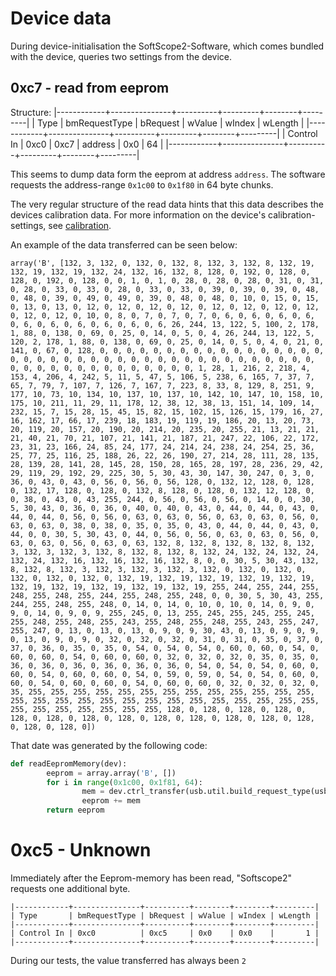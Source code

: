 # Device data

During device-initialisation the SoftScope2-Software, which comes bundled with the device, queries two settings from the device.

## 0xc7 - read from eeprom
Structure:
|------------+---------------+----------+---------+--------+---------|
| Type       | bmRequestType | bRequest | wValue  | wIndex | wLength |
|------------+---------------+----------+---------+--------+---------|
| Control In | 0xc0          | 0xc7     | address | 0x0    |      64 |
|------------+---------------+----------+---------+--------+---------|

This seems to dump data form the eeprom at address `address`. The software requests the address-range `0x1c00` to `0x1f80` in 64 byte chunks.

The very regular structure of the read data hints that this data describes the devices calibration data. For more information on the device's calibration-settings, see [calibration](./calibration.md).

An example of the data transferred can be seen below:

```
array('B', [132, 3, 132, 0, 132, 0, 132, 8, 132, 3, 132, 8, 132, 19, 132, 19, 132, 19, 132, 24, 132, 16, 132, 8, 128, 0, 192, 0, 128, 0, 128, 0, 192, 0, 128, 0, 0, 1, 0, 1, 0, 28, 0, 28, 0, 28, 0, 31, 0, 31, 0, 28, 0, 33, 0, 33, 0, 28, 0, 33, 0, 33, 0, 39, 0, 39, 0, 39, 0, 48, 0, 48, 0, 39, 0, 49, 0, 49, 0, 39, 0, 48, 0, 48, 0, 10, 0, 15, 0, 15, 0, 13, 0, 13, 0, 12, 0, 12, 0, 12, 0, 12, 0, 12, 0, 12, 0, 12, 0, 12, 0, 12, 0, 12, 0, 10, 0, 8, 0, 7, 0, 7, 0, 7, 0, 6, 0, 6, 0, 6, 0, 6, 0, 6, 0, 6, 0, 6, 0, 6, 0, 6, 0, 6, 26, 244, 13, 122, 5, 100, 2, 178, 1, 88, 0, 138, 0, 69, 0, 25, 0, 14, 0, 5, 0, 4, 26, 244, 13, 122, 5, 120, 2, 178, 1, 88, 0, 138, 0, 69, 0, 25, 0, 14, 0, 5, 0, 4, 0, 21, 0, 141, 0, 67, 0, 128, 0, 0, 0, 0, 0, 0, 0, 0, 0, 0, 0, 0, 0, 0, 0, 0, 0, 0, 0, 0, 0, 0, 0, 0, 0, 0, 0, 0, 0, 0, 0, 0, 0, 0, 0, 0, 0, 0, 0, 0, 0, 0, 0, 0, 0, 0, 0, 0, 0, 0, 0, 0, 0, 0, 1, 28, 1, 216, 2, 218, 4, 153, 4, 206, 4, 242, 5, 11, 5, 47, 5, 106, 5, 238, 6, 165, 7, 37, 7, 65, 7, 79, 7, 107, 7, 126, 7, 167, 7, 223, 8, 33, 8, 129, 8, 251, 9, 177, 10, 73, 10, 134, 10, 137, 10, 137, 10, 142, 10, 147, 10, 158, 10, 175, 10, 211, 11, 29, 11, 178, 12, 38, 12, 38, 13, 151, 14, 109, 14, 232, 15, 7, 15, 28, 15, 45, 15, 82, 15, 102, 15, 126, 15, 179, 16, 27, 16, 162, 17, 66, 17, 239, 18, 183, 19, 119, 19, 186, 20, 13, 20, 73, 20, 119, 20, 157, 20, 190, 20, 214, 20, 235, 20, 255, 21, 13, 21, 21, 21, 40, 21, 70, 21, 107, 21, 141, 21, 187, 21, 247, 22, 106, 22, 172, 23, 31, 23, 166, 24, 85, 24, 177, 24, 214, 24, 238, 24, 254, 25, 36, 25, 77, 25, 116, 25, 188, 26, 22, 26, 190, 27, 214, 28, 111, 28, 135, 28, 139, 28, 141, 28, 145, 28, 150, 28, 165, 28, 197, 28, 236, 29, 42, 29, 119, 29, 192, 29, 225, 30, 5, 30, 43, 30, 147, 30, 247, 0, 3, 0, 36, 0, 43, 0, 43, 0, 56, 0, 56, 0, 56, 128, 0, 132, 12, 128, 0, 128, 0, 132, 17, 128, 0, 128, 0, 132, 8, 128, 0, 128, 0, 132, 12, 128, 0, 0, 38, 0, 43, 0, 43, 255, 244, 0, 56, 0, 56, 0, 56, 0, 14, 0, 0, 30, 5, 30, 43, 0, 36, 0, 36, 0, 40, 0, 40, 0, 43, 0, 44, 0, 44, 0, 43, 0, 44, 0, 44, 0, 56, 0, 56, 0, 63, 0, 63, 0, 56, 0, 63, 0, 63, 0, 56, 0, 63, 0, 63, 0, 38, 0, 38, 0, 35, 0, 35, 0, 43, 0, 44, 0, 44, 0, 43, 0, 44, 0, 0, 30, 5, 30, 43, 0, 44, 0, 56, 0, 56, 0, 63, 0, 63, 0, 56, 0, 63, 0, 63, 0, 56, 0, 63, 0, 63, 132, 8, 132, 8, 132, 8, 132, 8, 132, 3, 132, 3, 132, 3, 132, 8, 132, 8, 132, 8, 132, 24, 132, 24, 132, 24, 132, 24, 132, 16, 132, 16, 132, 16, 132, 8, 0, 0, 30, 5, 30, 43, 132, 8, 132, 8, 132, 3, 132, 3, 132, 3, 132, 3, 132, 0, 132, 0, 132, 0, 132, 0, 132, 0, 132, 0, 132, 19, 132, 19, 132, 19, 132, 19, 132, 19, 132, 19, 132, 19, 132, 19, 132, 19, 132, 19, 255, 244, 255, 244, 255, 248, 255, 248, 255, 244, 255, 248, 255, 248, 0, 0, 30, 5, 30, 43, 255, 244, 255, 248, 255, 248, 0, 14, 0, 14, 0, 10, 0, 10, 0, 14, 0, 9, 0, 9, 0, 14, 0, 9, 0, 9, 255, 245, 0, 13, 255, 245, 255, 245, 255, 245, 255, 248, 255, 248, 255, 243, 255, 248, 255, 248, 255, 243, 255, 247, 255, 247, 0, 13, 0, 13, 0, 13, 0, 9, 0, 9, 30, 43, 0, 13, 0, 9, 0, 9, 0, 13, 0, 9, 0, 9, 0, 32, 0, 32, 0, 32, 0, 31, 0, 31, 0, 35, 0, 37, 0, 37, 0, 36, 0, 35, 0, 35, 0, 54, 0, 54, 0, 54, 0, 60, 0, 60, 0, 54, 0, 60, 0, 60, 0, 54, 0, 60, 0, 60, 0, 32, 0, 32, 0, 32, 0, 35, 0, 35, 0, 36, 0, 36, 0, 36, 0, 36, 0, 36, 0, 36, 0, 54, 0, 54, 0, 54, 0, 60, 0, 60, 0, 54, 0, 60, 0, 60, 0, 54, 0, 59, 0, 59, 0, 54, 0, 54, 0, 60, 0, 60, 0, 54, 0, 60, 0, 60, 0, 54, 0, 60, 0, 60, 0, 32, 0, 32, 0, 32, 0, 35, 255, 255, 255, 255, 255, 255, 255, 255, 255, 255, 255, 255, 255, 255, 255, 255, 255, 255, 255, 255, 255, 255, 255, 255, 255, 255, 255, 255, 255, 255, 255, 255, 255, 255, 128, 0, 128, 0, 128, 0, 128, 0, 128, 0, 128, 0, 128, 0, 128, 0, 128, 0, 128, 0, 128, 0, 128, 0, 128, 0, 128, 0, 128, 0])
```

That date was generated by the following code:
```python
def readEepromMemory(dev):
        eeprom = array.array('B', [])
        for i in range(0x1c00, 0x1f81, 64):
                mem = dev.ctrl_transfer(usb.util.build_request_type(usb.util.CTRL_IN, usb.util.CTRL_TYPE_VENDOR, usb.util.CTRL_RECIPIENT_DEVICE), 0xc7, i, 0, 64);
                eeprom += mem
        return eeprom
```

# 0xc5 - Unknown

Immediately after the Eeprom-memory has been read, "Softscope2" requests one additional byte. 
```
|------------+---------------+----------+--------+--------+---------|
| Type       | bmRequestType | bRequest | wValue | wIndex | wLength |
|------------+---------------+----------+--------+--------+---------|
| Control In | 0xc0          | 0xc5     | 0x0    | 0x0    |       1 |
|------------+---------------+----------+--------+--------+---------|
```

During our tests, the value transferred has always been `2`

